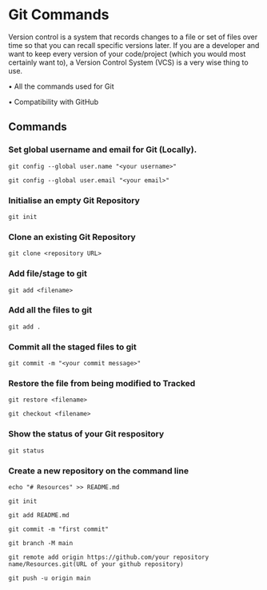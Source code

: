 
# Git Commands

Version control is a system that records changes to a file or set of files over time so that you can recall specific versions later.
If you are a developer and want to keep every version of your code/project (which you would most certainly want to), a Version Control System (VCS) is a very wise thing to use.

•	All the commands used for Git

•	Compatibility with GitHub





## Commands
### Set global username and email for Git (Locally).
	git config --global user.name "<your username>"

	git config --global user.email "<your email>"

### Initialise an empty Git Repository
    git init

### Clone an existing Git Repository

    git clone <repository URL>

### Add file/stage to git

    git add <filename>

### Add all the files to git

    git add .

### Commit all the staged files to git

    git commit -m "<your commit message>"

### Restore the file from being modified to Tracked

    git restore <filename>

    git checkout <filename>

### Show the status of your Git respository

    git status

### Create a new repository on the command line

    echo "# Resources" >> README.md

    git init

    git add README.md

    git commit -m "first commit"

    git branch -M main

    git remote add origin https://github.com/your repository name/Resources.git(URL of your github repository)

    git push -u origin main
